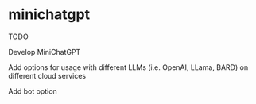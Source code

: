 # minichatgpt

TODO

Develop MiniChatGPT

Add options for usage with different LLMs (i.e. OpenAI, LLama, BARD) on different cloud services

Add bot option
